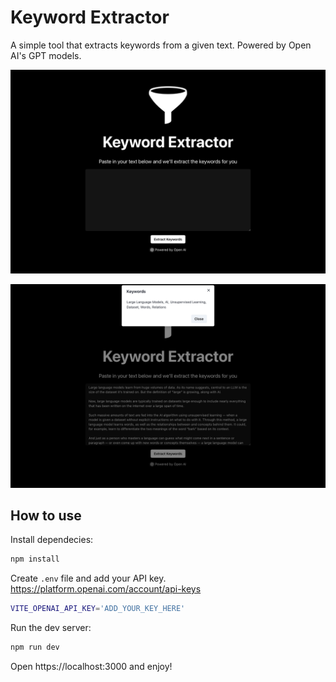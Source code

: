 # Keyword Extractor

A simple tool that extracts keywords from a given text. Powered by Open AI's GPT models.

![homepage screenshot](/homepage.png)

![keywords screenshot](/keywords.png)

## How to use

Install dependecies:

```bash
npm install
```

Create `.env` file and add your API key.
https://platform.openai.com/account/api-keys

```bash
VITE_OPENAI_API_KEY='ADD_YOUR_KEY_HERE'
```

Run the dev server:

```bash
npm run dev
```

Open https://localhost:3000 and enjoy!
